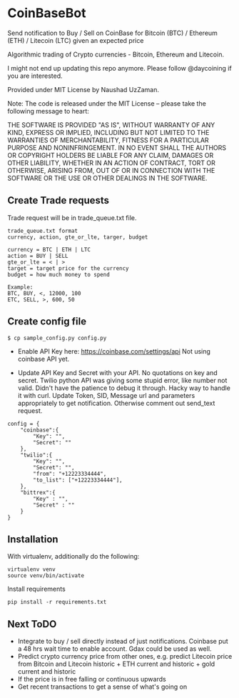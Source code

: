 # CoinBaseBot
Send notification to Buy / Sell on CoinBase for Bitcoin (BTC) / Ethereum (ETH) / Litecoin (LTC) given an expected price 

Algorithmic trading of Crypto currencies - Bitcoin, Ethereum and Litecoin. 

I might not end up updating this repo anymore. Please follow @daycoining if you are interested. 

Provided under MIT License by Naushad UzZaman.

Note: The code is released under the MIT License – please take the following message to heart:

THE SOFTWARE IS PROVIDED "AS IS", WITHOUT WARRANTY OF ANY KIND, EXPRESS OR IMPLIED, INCLUDING BUT NOT LIMITED TO THE WARRANTIES OF MERCHANTABILITY, FITNESS FOR A PARTICULAR PURPOSE AND NONINFRINGEMENT. IN NO EVENT SHALL THE AUTHORS OR COPYRIGHT HOLDERS BE LIABLE FOR ANY CLAIM, DAMAGES OR OTHER LIABILITY, WHETHER IN AN ACTION OF CONTRACT, TORT OR OTHERWISE, ARISING FROM, OUT OF OR IN CONNECTION WITH THE SOFTWARE OR THE USE OR OTHER DEALINGS IN THE SOFTWARE.


## Create Trade requests 
Trade request will be in trade_queue.txt file. 

```
trade_queue.txt format
currency, action, gte_or_lte, targer, budget

currency = BTC | ETH | LTC
action = BUY | SELL
gte_or_lte = < | > 
target = target price for the currency
budget = how much money to spend

Example:
BTC, BUY, <, 12000, 100
ETC, SELL, >, 600, 50
```

## Create config file 
```
$ cp sample_config.py config.py
```

* Enable API Key here: https://coinbase.com/settings/api
Not using coinbase API yet. 

* Update API Key and Secret with your API. No quotations on key and secret. 
Twilio python API was giving some stupid error, like number not valid. Didn't have the patience to debug it through. Hacky way to handle it with curl. Update Token, SID, Message url and parameters appropriately to get notification. Otherwise comment out send_text request. 

```
config = {
	"coinbase":{
		"Key": "",
		"Secret": ""
	},
	"twilio":{
		"Key": "",
		"Secret": "",
		"from": "+12223334444",		
		"to_list": ["+12223334444"],
	},
	"bittrex":{
		"Key" : "",
		"Secret" : ""
	}
}  
```

## Installation 
With virtualenv, additionally do the following:
```
virtualenv venv
source venv/bin/activate
```

Install requirements
```
pip install -r requirements.txt 
```


## Next ToDO
* Integrate to buy / sell directly instead of just notifications. Coinbase put a 48 hrs wait time to enable account. Gdax could be used as well. 
* Predict crypto currency price from other ones, e.g. predict Litecoin price from Bitcoin and Litecoin historic + ETH current and historic + gold current and historic
* If the price is in free falling or continuous upwards 
* Get recent transactions to get a sense of what's going on 
